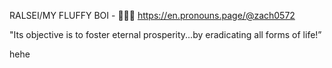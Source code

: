 RALSEI/MY FLUFFY BOI - 🩷💜💙
https://en.pronouns.page/@zach0572

"Its objective is to foster eternal prosperity...by eradicating all forms of life!”

hehe
